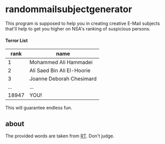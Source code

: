 # randommailsubjectgenerator
This program is supposed to help you in creating creative E-Mail subjects that'll help to get you higher on NSA's ranking of suspicious persons. 

#### Terror List
| **rank** | **name** |
| ---- | ---- |
| 1 | Mohammed Ali Hammadei |
| 2 | Ali Saed Bin Ali El-Hoorie |
| 3 | Joanne Deborah Chesimard |
| ... | ... |
| 18947 | YOU! |

This will guarantee endless fun.

## about
The provided words are taken from [RT](http://rt.com/usa/dhs-list-suspicious-words-302/). Don't judge.
